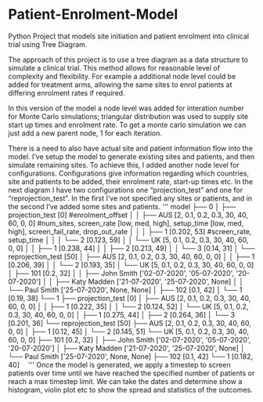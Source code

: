 # Patient-Enrolment-Model
Python Project that models site initiation and patient enrolment into clinical trial using Tree Diagram.

The approach of this project is to use a tree diagram as a data structure to simulate a clinical trial. This method allows for reasonable level of complexity and flexibility. For example a additional node level could be added for treatment arms, allowing the same sites to enrol patients at differing enrolment rates if required. 

In this version of the model a node level was added for interation number for Monte Carlo simulations; triangular distribution was used to supply site start up times and enrolment rate. To get a monte carlo simulation we can just add a new parent node, 1 for each iteration.

There is a need to also have actual site and patient information flow into the model. I’ve setup the model to generate existing sites and patients, and then simulate remaining sites. To achieve this, I added another node level for configurations. Configurations give information regarding which countries, site and patients to be added, their enrolment rate, start-up times etc. In the next diagram I have two configurations one “projection_test” and one for “reprojection_test”. In the first I’ve not specified any sites or patients, and in the second I’ve added some sites and patients. 
'''
model
├── 0
│   ├── projection_test         [0] #enrolment_offset
│   │   ├── AUS                 [2, 0.1, 0.2, 0.3, 30, 40, 60, 0, 0] #num_sites, screen_rate [low, med, high], setup_time [low, med, high], screen_fail_rate, drop_out_rate
│   │   │   ├── 1               [0.202, 53] #screen_rate, setup_time
│   │   │   └── 2               [0.123, 59]
│   │   └── UK                  [5, 0.1, 0.2, 0.3, 30, 40, 60, 0, 0]
│   │       ├── 1               [0.238, 44]
│   │       ├── 2               [0.213, 49]
│   │       └── 3               [0.14, 31]
│   └── reprojection_test       [50]
│       ├── AUS                 [2, 0.1, 0.2, 0.3, 30, 40, 60, 0, 0]
│       │   ├── 1               [0.206, 39]
│       │   └── 2               [0.193, 35]
│       └── UK                  [5, 0.1, 0.2, 0.3, 30, 40, 60, 0, 0]
│           ├── 101             [0.2, 32]
│           │   ├── John Smith  ['02-07-2020', '05-07-2020', '20-07-2020']
│           │   ├── Katy Madden ['21-07-2020', '25-07-2020', None]
│           │   └── Paul Smith  ['25-07-2020', None, None]
│           ├── 102             [0.1, 42]
│           └── 1               [0.19, 38]
└── 1
    ├── projection_test         [0]
    │   ├── AUS                 [2, 0.1, 0.2, 0.3, 30, 40, 60, 0, 0]
    │   │   ├── 1               [0.222, 35]
    │   │   └── 2               [0.124, 52]
    │   └── UK                  [5, 0.1, 0.2, 0.3, 30, 40, 60, 0, 0]
    │       ├── 1               [0.275, 44]
    │       ├── 2               [0.264, 36]
    │       └── 3               [0.201, 36]
    └── reprojection_test       [50]
        ├── AUS                 [2, 0.1, 0.2, 0.3, 30, 40, 60, 0, 0]
        │   ├── 1               [0.12, 45]
        │   └── 2               [0.145, 51]
        └── UK                  [5, 0.1, 0.2, 0.3, 30, 40, 60, 0, 0]
            ├── 101             [0.2, 32]
            │   ├── John Smith  ['02-07-2020', '05-07-2020', '20-07-2020']
            │   ├── Katy Madden ['21-07-2020', '25-07-2020', None]
            │   └── Paul Smith  ['25-07-2020', None, None]
            ├── 102             [0.1, 42]
            └── 1               [0.182, 40]
 '''
Once the model is generated, we apply a timestep to screen patients over time until we have reached the specified number of patients or reach a max timestep limit. We can take the dates and determine show a histogram, violin plot etc to show the spread and statistics of the outcomes. 
